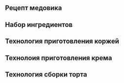 ## Рецепт медовика 

## Набор ингредиентов 
 
## Технология приготовления коржей

## Технолоия приготовления крема

## Технология сборки торта

